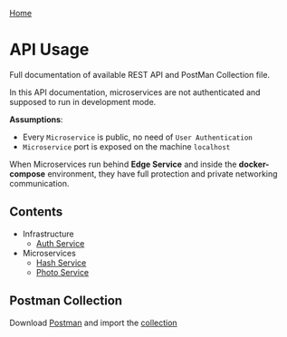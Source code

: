 [Home](../../README.md)

# API Usage

Full documentation of available REST API and PostMan Collection file.

In this API documentation, microservices are not authenticated and supposed to run in development mode.

**Assumptions**:

* Every `Microservice` is public, no need of `User Authentication`
* `Microservice` port is exposed on the machine `localhost`

When Microservices run behind **Edge Service** and inside the **docker-compose** environment, they have full protection and private networking communication.

## Contents

* Infrastructure
    * [Auth Service](./Auth.md)
* Microservices
    * [Hash Service](./Hash.md)
    * [Photo Service](./Photo.md)

## Postman Collection

Download [Postman](https://www.getpostman.com/) and import the [collection](../postman-collection.json)